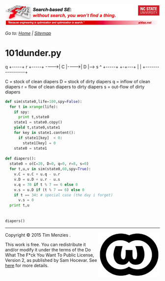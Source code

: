 [<img width=900 src="https://raw.githubusercontent.com/timm/15/master/src/img/banner.jpg">](https://github.com/timm/15/blob/master/README.md)

_Go to: [Home](https://github.com/timm/15/blob/master/README.md) | [Sitemap](https://github.com/timm/15/blob/master/TOC.md)_


# 101dunder.py


 q   +-----+  r  +-----+
---->|  C  |---->|  D  |--> s
 ^   +-----+     +-+---+
 |                 |
 +-----------------+ 

C = stock of clean diapers
D = stock of dirty diapers
q = inflow of clean diapers
r = flow of clean diapers to dirty diapers
s = out-flow of dirty diapers

````python
def sim(state0,life=100,spy=False):
  for t in xrange(life):
    if spy:
      print t,state0
    state1 = state0.copy()
    yield t,state0,state1
    for key in state1.content():
      if state1[key]  < 0:
        state1[key] = 0
    state0 = state1
  
def diapers():
  state0 = o(C=20, D=0, q=0, r=8, s=0)
  for t,u,v in sim(state0,60,spy=True):
    v.C = u.C + u.q - u.r
    v.D = u.D + u.r - u.s
    v.q = 70 if t % 7 == 6 else 0 
    v.s = u.D if (t % 7 == 6) else 0
    if t == 34: # special case (the day i forget)
      v.s = 0
  print t,u


diapers()
````

__________

<img width=200 align=right src="https://raw.githubusercontent.com/timm/15/master/src/img/wtfpl.png">
Copyright © 2015 Tim Menzies <tim.menzies@gmail.com>.

This work is free. You can redistribute it and/or modify it under the
terms of the Do What The F*ck You Want To Public License, Version 2,
as published by Sam Hocevar. See [here](http://www.wtfpl.net/faq/) for more details.
